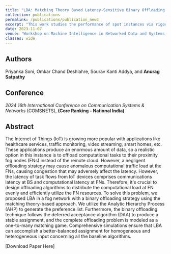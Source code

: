 ```yaml
---
title: "LBA: Matching Theory Based Latency-Sensitive Binary Offloading in IoT-Fog Networks"
collection: publications
permalink: /publications/publication_new3
excerpt: "This work studies the performance of spot instances via rigorous experimentation over commercial SPs such as Amazon AWS and Microsoft Azure. Real-world evaluations affirm that spot instances perform poorly compared to their on-demand counterpart concerning memory, CPU, disk read, and write operations."
date: 2023-11-07
venue: 'Workshop on Machine Intelligence in Networked Data and Systems (MINDS)'
classes: wide
---
```

## Authors
Priyanka Soni, Omkar Chand Deshlahre, Sourav Kanti Addya, and **Anurag Satpathy**

## Conference
*2024 16th International Conference on Communication Systems & Networks* (COMSNETS), **(Core Ranking - National India)**

## Abstract
The Internet of Things (IoT) is growing more popular with applications like healthcare services, traffic monitoring, video streaming, smart homes, etc. These applications produce an enormous amount of data, so a realistic option in this instance is to offload computational tasks to their proximity fog nodes (FNs)  instead of the remote cloud. However, a negligent offloading strategy may cause anomalous computational traffic load at the FNs, causing congestion that may adversely affect the latency. However, the latency of task flows from IoT devices comprises communications latency at BS and computational latency at FNs. Therefore, it's crucial to design offloading algorithms to distribute the computational load at FN evenly and efficiently utilize the FN resources. To solve this problem, we proposed LBA in a fog network with a binary offloading strategy using the matching theory-based approach.  We utilize the Analytic Hierarchy Process (AHP) to generate the preference list. Furthermore, the binary offloading technique follows the deferred acceptance algorithm (DAA) to produce a stable assignment, and the complete offloading problem is modeled as a one-to-many matching game. Comprehensive simulations ensure that LBA can accomplish a better-balanced assignment for homogeneous and heterogeneous input concerning all the baseline algorithms.

[Download Paper Here]
